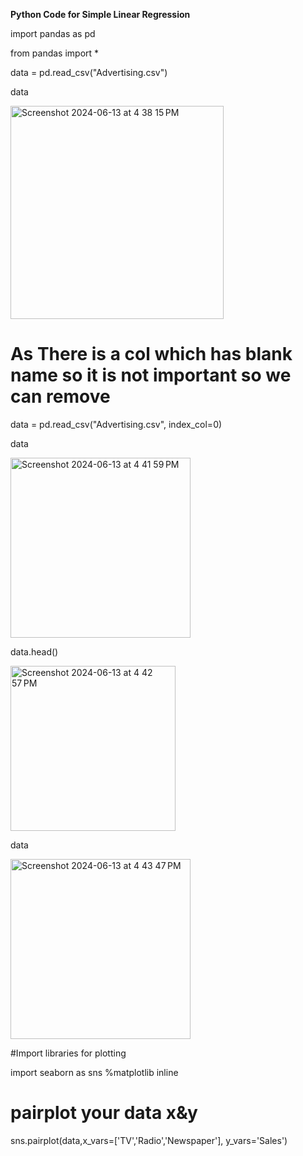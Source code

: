 **Python Code for Simple Linear Regression**

import pandas as pd

from pandas import *

data = pd.read_csv("Advertising.csv") 

data

<img width="341" alt="Screenshot 2024-06-13 at 4 38 15 PM" src="https://github.com/archanaheeralal77/Machine_Learning/assets/127080874/66a0487a-4159-4a0b-ad6b-de0325361591">

# As There is a col which has blank name so it is not important so we can remove

data = pd.read_csv("Advertising.csv", index_col=0) 

data

<img width="288" alt="Screenshot 2024-06-13 at 4 41 59 PM" src="https://github.com/archanaheeralal77/Machine_Learning/assets/127080874/37c3bf4e-ae84-47c3-aa03-77e8c6682688">

data.head()

<img width="264" alt="Screenshot 2024-06-13 at 4 42 57 PM" src="https://github.com/archanaheeralal77/Machine_Learning/assets/127080874/fdb2eb6b-62d3-4875-b77d-a63fd7040cb3">

data

<img width="288" alt="Screenshot 2024-06-13 at 4 43 47 PM" src="https://github.com/archanaheeralal77/Machine_Learning/assets/127080874/4f1535a3-8618-4885-b690-21bdf274d33c">

#Import libraries for plotting

import seaborn as sns 
%matplotlib inline

# pairplot your data x&y

sns.pairplot(data,x_vars=['TV','Radio','Newspaper'], y_vars='Sales')



